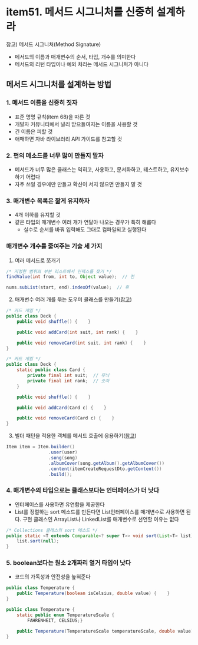 # item51. 메서드 시그니처를 신중히 설계하라

참고) 메서드 시그니처(Method Signature)
- 메서드의 이름과 매개변수의 순서, 타입, 개수를 의미한다
- 메서드의 리턴 타입이나 예외 처리는 메서드 시그니처가 아니다

## 메서드 시그니처를 설계하는 방법
### 1. 메서드 이름을 신중히 짓자
- 표준 명명 규칙(item 68)을 따른 것
- 개발자 커뮤니티에서 널리 받으들여지는 이름을 사용할 것
- 긴 이름은 피할 것
- 애매하면 자바 라이브러리 API 가이드를 참고할 것

### 2. 편의 메소드를 너무 많이 만들지 말자
- 메서드가 너무 많은 클래스는 익히고, 사용하고, 문서화하고, 테스트하고, 유지보수하기 어렵다
- 자주 쓰일 경우에만 만들고 확신이 서지 않으면 만들지 말 것

### 3. 매개변수 목록은 짧게 유지하자
- 4개 이하를 유지할 것
- 같은 타입의 매개변수 여러 개가 연달아 나오는 경우가 특히 해롭다
    - 실수로 순서를 바꿔 입력해도 그대로 컴파일되고 실행된다

### 매개변수 개수를 줄여주는 기술 세 가지
1. 여러 메서드로 쪼개기
```java
/* 지정한 범위의 부분 리스트에서 인덱스를 찾기 */
findValue(int from, int to, Object value);  // 전

nums.subList(start, end).indexOf(value);  // 후
```

2. 매개변수 여러 개를 묶는 도우미 클래스를 만들기([참고](https://github.com/depromeet/effective-java-study/blob/main/Ch04/item24/%EB%A9%A4%EB%B2%84%20%ED%81%B4%EB%9E%98%EC%8A%A4%EB%8A%94%20%EB%90%98%EB%8F%84%EB%A1%9D%20static%20%ED%81%B4%EB%9E%98%EC%8A%A4%EB%A1%9C%20%EB%A7%8C%EB%93%A4%EB%9D%BC.md))
```java
/* 카드 게임 */
public class Deck {
    public void shuffle() {    }

    public void addCard(int suit, int rank) {    }

    public void removeCard(int suit, int rank) {    }
}
```

```java
/* 카드 게임 */
public class Deck {
    static public class Card {
        private final int suit;  // 무늬
        private final int rank;  // 숫자
    }

    public void shuffle() {    }

    public void addCard(Card c) {    }

    public void removeCard(Card c) {    }
}
```

3. 빌더 패턴을 적용한 객체를 메서드 호출에 응용하기([참고](https://github.com/depromeet/effective-java-study/blob/main/Ch02/item02/%EC%83%9D%EC%84%B1%EC%9E%90%EC%97%90_%EB%A7%A4%EA%B0%9C%EB%B3%80%EC%88%98%EA%B0%80_%EB%A7%8E%EB%8B%A4%EB%A9%B4_%EB%B9%8C%EB%8D%94%EB%A5%BC_%EA%B3%A0%EB%A0%A4%ED%95%98%EB%9D%BC.md))
```java
Item item = Item.builder()
				.user(user)
				.song(song)
				.albumCover(song.getAlbum().getAlbumCover())
				.content(itemCreateRequestDto.getContent())
				.build();
```

### 4. 매개변수의 타입으로는 클래스보다는 인터페이스가 더 낫다
- 인터페이스를 사용하면 유연함을 제공한다
- List를 정렬하는 sort 메소드를 만든다면 List인터페이스를 매개변수로 사용하면 된다. 구현 클래스인 ArrayList나 LinkedList를 매개변수로 선언할 이유는 없다
```java
/* Collections 클래스의 sort 메소드 */
public static <T extends Comparable<? super T>> void sort(List<T> list) {
    list.sort(null);
}
```

### 5. boolean보다는 원소 2개짜리 열거 타입이 낫다
- 코드의 가독성과 안전성을 높혀준다
```java
public class Temperature {
    public Temperature(boolean isCelsius, double value) {    }
}
```

```java
public class Temperature {
    static public enum TemperatureScale {
        FAHRENHEIT, CELSIUS;}

    public Temperature(TemperatureScale temperatureScale, double value) {    }
}
```